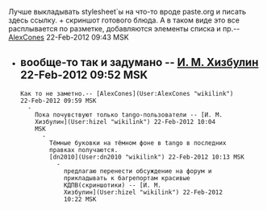 Лучше выкладывать stylesheet\`ы на что-то вроде paste.org и писать здесь
ссылку. + скриншот готового блюда. А в таком виде это все расплывается
по разметке, добавляются элементы списка и пр.--
[AlexCones](User:AlexCones "wikilink") 22-Feb-2012 09:43 MSK

  -   
    вообще-то так и задумано -- [И. М. Хизбулин](User:hizel "wikilink")
    22-Feb-2012 09:52 MSK
      -   
        Как то не заметно.-- [AlexCones](User:AlexCones "wikilink")
        22-Feb-2012 09:59 MSK
          -   
            Пока почувствуют только tango-пользователи -- [И. М.
            Хизбулин](User:hizel "wikilink") 22-Feb-2012 10:04
            MSK
              -   
                Тёмные буковки на тёмном фоне в tango в последних
                правках получаются.
                [dn2010](User:dn2010 "wikilink") 22-Feb-2012 10:13 MSK
                  -   
                    предлагаю перенести обсуждение на форум и
                    прикладывать к багрепортам красивые
                    КДПВ(скриншотики) -- [И. М.
                    Хизбулин](User:hizel "wikilink") 22-Feb-2012
                    10:22 MSK
